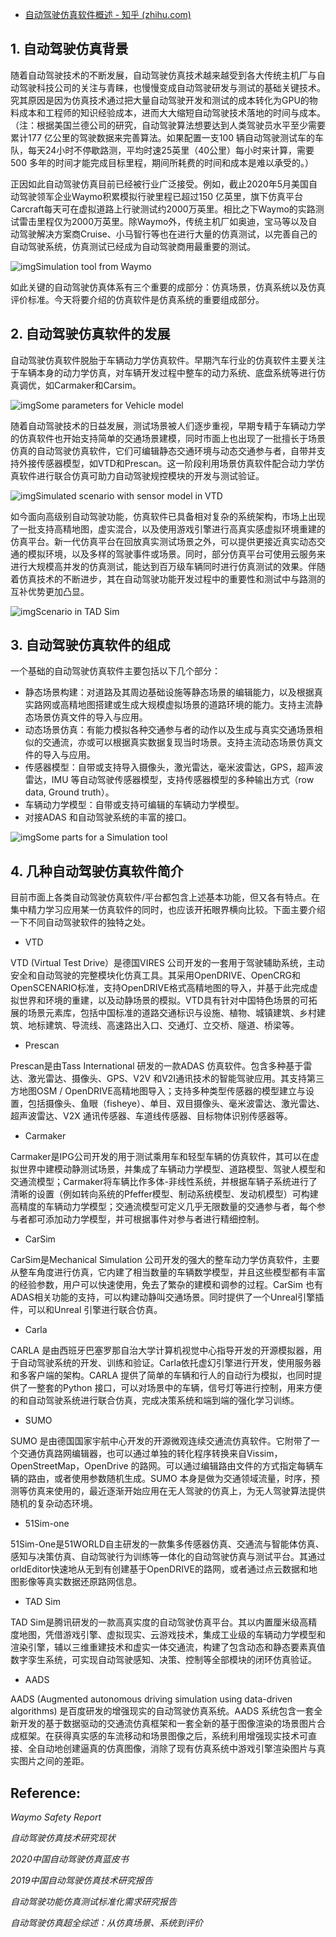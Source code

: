 - [自动驾驶仿真软件概述 - 知乎 (zhihu.com)](https://zhuanlan.zhihu.com/p/347730573)

## **1. 自动驾驶仿真背景**

随着自动驾驶技术的不断发展，自动驾驶仿真技术越来越受到各大传统主机厂与自动驾驶科技公司的关注与青睐，也慢慢变成自动驾驶研发与测试的基础关键技术。究其原因是因为仿真技术通过把大量自动驾驶开发和测试的成本转化为GPU的物料成本和工程师的知识经验成本，进而大大缩短自动驾驶技术落地的时间与成本。（注：根据美国兰德公司的研究，自动驾驶算法想要达到人类驾驶员水平至少需要累计177 亿公里的驾驶数据来完善算法。如果配置一支100 辆自动驾驶测试车的车队，每天24小时不停歇路测，平均时速25英里（40公里）每小时来计算，需要500 多年的时间才能完成目标里程，期间所耗费的时间和成本是难以承受的。）

正因如此自动驾驶仿真目前已经被行业广泛接受。例如，截止2020年5月美国自动驾驶领军企业Waymo积累模拟行驶里程已超过150 亿英里，旗下仿真平台Carcraft每天可在虚拟道路上行驶测试约2000万英里。相比之下Waymo的实路测试雷击里程仅为2000万英里。除Waymo外，传统主机厂如奥迪，宝马等以及自动驾驶解决方案商Cruise、小马智行等也在进行大量的仿真测试，以完善自己的自动驾驶系统，仿真测试已经成为自动驾驶商用最重要的测试。

![img](https://pic2.zhimg.com/80/v2-a9327dfb2992734e74188a2aaacc03d9_720w.jpg)Simulation tool from Waymo

如此关键的自动驾驶仿真体系有三个重要的成部分：仿真场景，仿真系统以及仿真评价标准。今天将要介绍的仿真软件是仿真系统的重要组成部分。

## **2. 自动驾驶仿真软件的发展**

自动驾驶仿真软件脱胎于车辆动力学仿真软件。早期汽车行业的仿真软件主要关注于车辆本身的动力学仿真，对车辆开发过程中整车的动力系统、底盘系统等进行仿真调优，如Carmaker和Carsim。

![img](https://pic4.zhimg.com/80/v2-ec8c8f6ff4c6bad372f4912e6cee8437_720w.jpg)Some parameters for Vehicle model

随着自动驾驶技术的日益发展，测试场景被人们逐步重视，早期专精于车辆动力学的仿真软件也开始支持简单的交通场景建模，同时市面上也出现了一批擅长于场景仿真的自动驾驶仿真软件，它们可编辑静态交通环境与动态交通参与者，自带并支持外接传感器模型，如VTD和Prescan。这一阶段利用场景仿真软件配合动力学仿真软件进行联合仿真可助力自动驾驶规控模块的开发与测试验证。

![img](https://pic1.zhimg.com/80/v2-bcd38d4b93057d07ffea9ef2ac89f044_720w.jpg)Simulated scenario with sensor model in VTD

如今面向高级别自动驾驶功能，仿真软件已具备相对复杂的系统架构，市场上出现了一批支持高精地图，虚实混合，以及使用游戏引擎进行高真实感虚拟环境重建的仿真平台。新一代仿真平台在回放真实测试场景之外，可以提供更接近真实动态交通的模拟环境，以及多样的驾驶事件或场景。同时，部分仿真平台可使用云服务来进行大规模高并发的仿真测试，能达到百万级车辆同时进行仿真测试的效果。伴随着仿真技术的不断进步，其在自动驾驶功能开发过程中的重要性和测试中与路测的互补优势更加凸显。

![img](https://pic3.zhimg.com/80/v2-ee3ceaa663eb7822f5f5199340609c86_720w.jpg)Scenario in TAD Sim

## **3. 自动驾驶仿真软件的组成**

一个基础的自动驾驶仿真软件主要包括以下几个部分：

- 静态场景构建：对道路及其周边基础设施等静态场景的编辑能力，以及根据真实路网或高精地图搭建或生成大规模虚拟场景的道路环境的能力。支持主流静态场景仿真文件的导入与应用。
- 动态场景仿真：有能力模拟各种交通参与者的动作以及生成与真实交通场景相似的交通流，亦或可以根据真实数据复现当时场景。支持主流动态场景仿真文件的导入与应用。
- 传感器模型：自带或支持导入摄像头，激光雷达，毫米波雷达，GPS，超声波雷达，IMU 等自动驾驶传感器模型，支持传感器模型的多种输出方式（row data, Ground truth）。
- 车辆动力学模型：自带或支持可编辑的车辆动力学模型。
- 对接ADAS 和自动驾驶系统的丰富的接口。

![img](https://pic2.zhimg.com/80/v2-e96705aa5d4485d868bce4225bc5239d_720w.jpg)Some parts for a Simulation tool

## **4. 几种自动驾驶仿真软件简介**

目前市面上各类自动驾驶仿真软件/平台都包含上述基本功能，但又各有特点。在集中精力学习应用某一仿真软件的同时，也应该开拓眼界横向比较。下面主要介绍一下不同自动驾驶软件的独特之处。

- VTD

VTD (Virtual Test Drive）是德国VIRES 公司开发的一套用于驾驶辅助系统，主动安全和自动驾驶的完整模块化仿真工具。其采用OpenDRIVE、OpenCRG和OpenSCENARIO标准，支持OpenDRIVE格式高精地图的导入，并基于此完成虚拟世界和环境的重建，以及动静场景的模拟。VTD具有针对中国特色场景的可拓展的场景元素库，包括中国标准的道路交通标识与设施、植物、城镇建筑、乡村建筑、地标建筑、导流线、高速路出入口、交通灯、立交桥、隧道、桥梁等。

- Prescan

Prescan是由Tass International 研发的一款ADAS 仿真软件。包含多种基于雷达、激光雷达、摄像头、GPS、V2V 和V2I通讯技术的智能驾驶应用。其支持第三方地图OSM / OpenDRIVE高精地图导入；支持多种类型传感器的模型建立与设置，包括摄像头、鱼眼（fisheye）、单目、双目摄像头、毫米波雷达、激光雷达、超声波雷达、V2X 通讯传感器、车道线传感器、目标物体识别传感器等。

- Carmaker

Carmaker是IPG公司开发的用于测试乘用车和轻型车辆的仿真软件，其可以在虚拟世界中建模动静测试场景，并集成了车辆动力学模型、道路模型、驾驶人模型和交通流模型；Carmaker将车辆比作多体-非线性系统，并根据车辆子系统进行了清晰的设置（例如转向系统的Pfeffer模型、制动系统模型、发动机模型）可构建高精度的车辆动力学模型；交通流模型可定义几乎无限数量的交通参与者，每个参与者都可添加动力学模型，并可根据事件对参与者进行精细控制。

- CarSim

CarSim是Mechanical Simulation 公司开发的强大的整车动力学仿真软件，主要从整车角度进行仿真，它内建了相当数量的车辆数学模型，并且这些模型都有丰富的经验参数，用户可以快速使用，免去了繁杂的建模和调参的过程。CarSim 也有ADAS相关功能的支持，可以构建动静叫交通场景。同时提供了一个Unreal引擎插件，可以和Unreal 引擎进行联合仿真。

- Carla

CARLA 是由西班牙巴塞罗那自治大学计算机视觉中心指导开发的开源模拟器，用于自动驾驶系统的开发、训练和验证。Carla依托虚幻引擎进行开发，使用服务器和多客户端的架构。CARLA 提供了简单的车辆和行人的自动行为模拟，也同时提供了一整套的Python 接口，可以对场景中的车辆，信号灯等进行控制，用来方便的和自动驾驶系统进行联合仿真，完成决策系统和端到端的强化学习训练。

- SUMO

SUMO 是由德国国家宇航中心开发的开源微观连续交通流仿真软件。它附带了一个交通仿真路网编辑器，也可以通过单独的转化程序转换来自Vissim，OpenStreetMap，OpenDrive 的路网。可以通过编辑路由文件的方式指定每辆车辆的路由，或者使用参数随机生成。SUMO 本身是做为交通领域流量，时序，预测等仿真来使用的，最近逐渐开始应用在无人驾驶的仿真上，为无人驾驶算法提供随机的复杂动态环境。

- 51Sim-one

51Sim-One是51WORLD自主研发的一款集多传感器仿真、交通流与智能体仿真、感知与决策仿真、自动驾驶行为训练等一体化的自动驾驶仿真与测试平台。其通过orldEditor快速地从无到有创建基于OpenDRIVE的路网，或者通过点云数据和地图影像等真实数据还原路网信息。

- TAD Sim

TAD Sim是腾讯研发的一款高真实度的自动驾驶仿真平台。其以内置厘米级高精度地图，凭借游戏引擎、虚拟现实、云游戏技术，集成工业级的车辆动力学模型和渲染引擎，辅以三维重建技术和虚实一体交通流，构建了包含动态和静态要素真值数字孪生系统，可实现自动驾驶感知、决策、控制等全部模块的闭环仿真验证。

- AADS

AADS (Augmented autonomous driving simulation using data-driven algorithms) 是百度研发的增强现实的自动驾驶仿真系统。AADS 系统包含一套全新开发的基于数据驱动的交通流仿真框架和一套全新的基于图像渲染的场景图片合成框架。在获得真实感的车流移动和场景图像之后，系统利用增强现实技术可直接、全自动地创建逼真的仿真图像，消除了现有仿真系统中游戏引擎渲染图片与真实图片之间的差距。

## **Reference:**

*Waymo Safety Report*

*自动驾驶仿真技术研究现状*

*2020中国自动驾驶仿真蓝皮书*

*2019中国自动驾驶仿真技术研究报告*

*自动驾驶功能仿真测试标准化需求研究报告*

*自动驾驶仿真超全综述：从仿真场景、系统到评价*